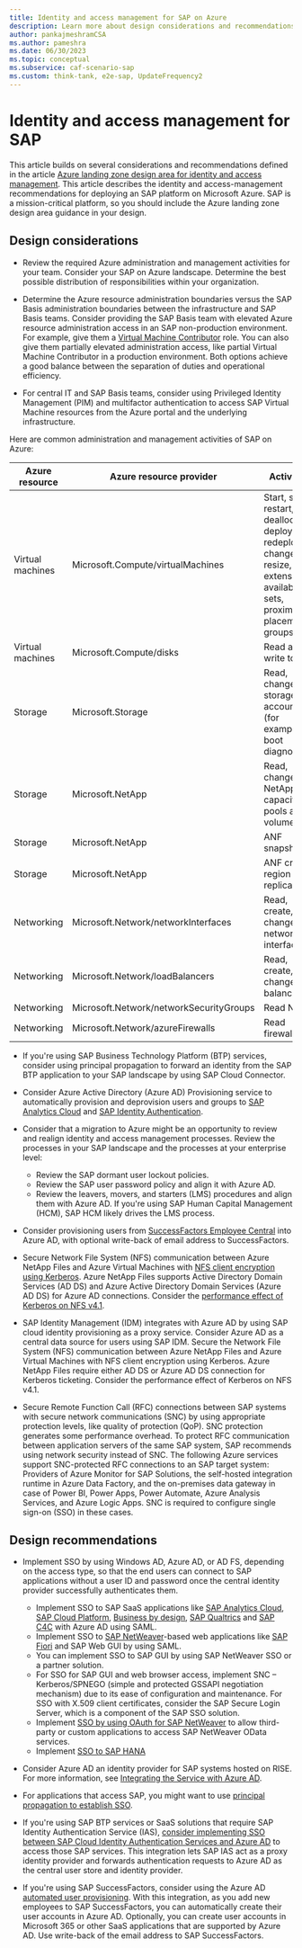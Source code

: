 ```yaml
---
title: Identity and access management for SAP on Azure
description: Learn more about design considerations and recommendations that relate to identity and access management in an SAP deployment on Microsoft Azure.
author: pankajmeshramCSA
ms.author: pameshra
ms.date: 06/30/2023
ms.topic: conceptual
ms.subservice: caf-scenario-sap
ms.custom: think-tank, e2e-sap, UpdateFrequency2
---
```


<!-- docutune:casing LMS -->

# Identity and access management for SAP

This article builds on several considerations and recommendations defined in the article [Azure landing zone design area for identity and access management](../../ready/landing-zone/design-area/identity-access.md). This article describes the identity and access-management recommendations for deploying an SAP platform on Microsoft Azure. SAP is a mission-critical platform, so you should include the Azure landing zone design area guidance in your design.

## Design considerations

- Review the required Azure administration and management activities for your team. Consider your SAP on Azure landscape. Determine the best possible distribution of responsibilities within your organization.

- Determine the Azure resource administration boundaries versus the SAP Basis administration boundaries between the infrastructure and SAP Basis teams. Consider providing the SAP Basis team with elevated Azure resource administration access in an SAP non-production environment. For example, give them a [Virtual Machine Contributor](/azure/role-based-access-control/built-in-roles#virtual-machine-contributor) role. You can also give them partially elevated administration access, like partial Virtual Machine Contributor in a production environment. Both options achieve a good balance between the separation of duties and operational efficiency.

- For central IT and SAP Basis teams, consider using Privileged Identity Management (PIM) and multifactor authentication to access SAP Virtual Machine resources from the Azure portal and the underlying infrastructure.

Here are common administration and management activities of SAP on Azure:

| Azure resource | Azure resource provider | Activities |
|---|---|---|
| Virtual machines | Microsoft.Compute/virtualMachines | Start, stop, restart, deallocate, deploy, redeploy, change, resize, extensions, availability sets, proximity placement groups |
| Virtual machines | Microsoft.Compute/disks | Read and write to disk |
| Storage | Microsoft.Storage | Read, change on storage accounts (for example, boot diagnostics) |
| Storage | Microsoft.NetApp | Read, change on NetApp capacity pools and volumes |
| Storage | Microsoft.NetApp | ANF snapshots |
| Storage | Microsoft.NetApp | ANF cross-region replication |
| Networking | Microsoft.Network/networkInterfaces | Read, create, and change network interfaces |
| Networking | Microsoft.Network/loadBalancers | Read, create, and change load balancers |
| Networking | Microsoft.Network/networkSecurityGroups | Read NSG |
| Networking | Microsoft.Network/azureFirewalls | Read firewall |

- If you're using SAP Business Technology Platform (BTP) services, consider using principal propagation to forward an identity from the SAP BTP application to your SAP landscape by using SAP Cloud Connector.

- Consider Azure Active Directory (Azure AD) Provisioning service to automatically provision and deprovision users and groups to [SAP Analytics Cloud](/azure/active-directory/saas-apps/sap-analytics-cloud-provisioning-tutorial) and [SAP Identity Authentication](/azure/active-directory/saas-apps/sap-cloud-platform-identity-authentication-provisioning-tutorial).

- Consider that a migration to Azure might be an opportunity to review and realign identity and access management processes. Review the processes in your SAP landscape and the processes at your enterprise level:
  - Review the SAP dormant user lockout policies.
  - Review the SAP user password policy and align it with Azure AD.
  - Review the leavers, movers, and starters (LMS) procedures and align them with Azure AD. If you're using SAP Human Capital Management (HCM), SAP HCM likely drives the LMS process.

- Consider provisioning users from [SuccessFactors Employee Central](/azure/active-directory/saas-apps/sap-successfactors-inbound-provisioning-cloud-only-tutorial) into Azure AD, with optional write-back of email address to SuccessFactors.

- Secure Network File System (NFS) communication between Azure NetApp Files and Azure Virtual Machines with [NFS client encryption using Kerberos](/azure/azure-netapp-files/configure-kerberos-encryption). Azure NetApp Files supports Active Directory Domain Services (AD DS) and Azure Active Directory Domain Services (Azure AD DS) for Azure AD connections. Consider the [performance effect of Kerberos on NFS v4.1](/azure/azure-netapp-files/configure-kerberos-encryption#kerberos_performance).

- SAP Identity Management (IDM) integrates with Azure AD by using SAP cloud identity provisioning as a proxy service. Consider Azure AD as a central data source for users using SAP IDM. Secure the Network File System (NFS) communication between Azure NetApp Files and Azure Virtual Machines with NFS client encryption using Kerberos. Azure NetApp Files require either AD DS or Azure AD DS connection for Kerberos ticketing. Consider the performance effect of Kerberos on NFS v4.1.

- Secure Remote Function Call (RFC) connections between SAP systems with secure network communications (SNC) by using appropriate protection levels, like quality of protection (QoP). SNC protection generates some performance overhead. To protect RFC communication between application servers of the same SAP system, SAP recommends using network security instead of SNC. The following Azure services support SNC-protected RFC connections to an SAP target system: Providers of Azure Monitor for SAP Solutions, the self-hosted integration runtime in Azure Data Factory, and the on-premises data gateway in case of Power BI, Power Apps, Power Automate, Azure Analysis Services, and Azure Logic Apps. SNC is required to configure single sign-on (SSO) in these cases.

## Design recommendations

- Implement SSO by using Windows AD, Azure AD, or AD FS, depending on the access type, so that the end users can connect to SAP applications without a user ID and password once the central identity provider successfully authenticates them.
  - Implement SSO to SAP SaaS applications like [SAP Analytics Cloud](/azure/active-directory/saas-apps/sapboc-tutorial), [SAP Cloud Platform](/azure/active-directory/saas-apps/sap-hana-cloud-platform-tutorial), [Business by design](/azure/active-directory/saas-apps/sapbusinessbydesign-tutorial), [SAP Qualtrics](/azure/active-directory/saas-apps/qualtrics-tutorial) and [SAP C4C](/azure/active-directory/saas-apps/sap-customer-cloud-tutorial) with Azure AD using SAML.
  - Implement SSO to [SAP NetWeaver](/azure/active-directory/saas-apps/sap-netweaver-tutorial)-based web applications like [SAP Fiori](/azure/active-directory/saas-apps/sap-fiori-tutorial) and SAP Web GUI by using SAML.
  - You can implement SSO to SAP GUI by using SAP NetWeaver SSO or a partner solution.
  - For SSO for SAP GUI and web browser access, implement SNC – Kerberos/SPNEGO (simple and protected GSSAPI negotiation mechanism) due to its ease of configuration and maintenance. For SSO with X.509 client certificates, consider the SAP Secure Login Server, which is a component of the SAP SSO solution.
  - Implement [SSO by using OAuth for SAP NetWeaver](/azure/active-directory/saas-apps/sap-netweaver-tutorial#configure-sap-netweaver-for-oauth) to allow third-party or custom applications to access SAP NetWeaver OData services.
  - Implement [SSO to SAP HANA](/azure/active-directory/saas-apps/saphana-tutorial)

- Consider Azure AD an identity provider for SAP systems hosted on RISE. For more information, see [Integrating the Service with Azure AD](https://help.sap.com/docs/identity-authentication/identity-authentication/integrating-service-with-microsoft-azure-ad).
- For applications that access SAP, you might want to use [principal propagation to establish SSO](https://github.com/azuredevcollege/SAP/blob/master/sap-oauth-saml-flow/README.md).

- If you're using SAP BTP services or SaaS solutions that require SAP Identity Authentication Service (IAS), [consider implementing SSO between SAP Cloud Identity Authentication Services and Azure AD](/azure/active-directory/saas-apps/sap-hana-cloud-platform-identity-authentication-tutorial) to access those SAP services. This integration lets SAP IAS act as a proxy identity provider and forwards authentication requests to Azure AD as the central user store and identity provider.

- If you're using SAP SuccessFactors, consider using the Azure AD [automated user provisioning](/azure/active-directory/saas-apps/sap-successfactors-inbound-provisioning-cloud-only-tutorial). With this integration, as you add new employees to SAP SuccessFactors, you can automatically create their user accounts in Azure AD. Optionally, you can create user accounts in Microsoft 365 or other SaaS applications that are supported by Azure AD. Use write-back of the email address to SAP SuccessFactors.
